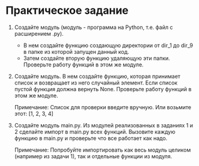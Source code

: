 # Практическое задание
1. Создайте модуль (модуль - программа на Python, т.е. файл с расширением .py). 
    * В нем создайте функцию создающую директории от dir_1 до dir_9 в папке из которой запущен данный код.
    * Затем создайте вторую функцию удаляющую эти папки. Проверьте работу функций в этом же модуле.
1. Создайте модуль. В нем создайте функцию, которая принимает список и возвращает из него случайный элемент. Если список пустой функция должна вернуть None. Проверьте работу функций в этом же модуле.
    
    Примечание: Список для проверки введите вручную. Или возьмите этот: [1, 2, 3, 4]
1. Создайте модуль main.py. Из модулей реализованных в заданиях 1 и 2 сделайте импорт в main.py всех функций. Вызовите каждую функцию в main.py и проверьте что все работает как надо.

    Примечание: Попробуйте импортировать как весь модуль целиком (например из задачи 1), так и отдельные функции из модуля.
